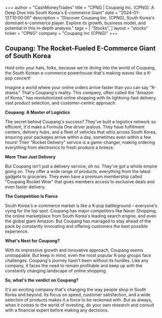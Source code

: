 +++
author = "CashMoneyTrades"
title = "CPNG |  Coupang Inc. (CPNG): A Deep Dive into South Korea's E-commerce Giant"
date = "2024-01-12T10:00:00"
description = "Discover Coupang Inc. (CPNG), South Korea's dominant e-commerce player. Explore its growth, business model, and potential in this in-depth analysis."
tags = [
"Stocks",
]
layout = "stocks"
ticker = "CPNG"
company = "Coupang Inc (CPNG)"
+++
        


##  Coupang: The Rocket-Fueled E-Commerce Giant of South Korea

Hold onto your hats, folks, because we're diving into the world of Coupang, the South Korean e-commerce powerhouse that's making waves like a K-pop concert! 

Imagine a world where your online orders arrive faster than you can say "K-drama." That's Coupang's reality. This company, often called the "Amazon of Korea," has revolutionized online shopping with its lightning-fast delivery, vast product selection, and customer-centric approach. 

**Coupang: A Master of Logistics**

The secret behind Coupang's success? They've built a logistics network so efficient, it'd make a Formula One driver jealous. They have fulfillment centers, delivery hubs, and a fleet of vehicles that whiz across South Korea, ensuring your packages arrive within a day, sometimes even within a few hours! Their "Rocket Delivery" service is a game-changer, making ordering everything from electronics to fresh produce a breeze. 

**More Than Just Delivery**

But Coupang isn't just a delivery service, oh no. They've got a whole empire going on. They offer a wide range of products, everything from the latest gadgets to groceries. They even have a premium membership called "Coupang Rocket Wow" that gives members access to exclusive deals and even faster delivery. 

**The Competition Is Fierce**

South Korea's e-commerce market is like a K-pop battleground – everyone's vying for the top spot.  Coupang has major competitors like Naver Shopping, the online marketplace from South Korea's leading search engine, and even the global giant Amazon. But Coupang has managed to stay ahead of the pack by constantly innovating and offering customers the best possible experience. 

**What's Next for Coupang?**

With its impressive growth and innovative approach, Coupang seems unstoppable.  But keep in mind, even the most popular K-pop groups face challenges.  Coupang's journey hasn't been without its hurdles. Like any company, it faces the need to remain profitable and keep up with the constantly changing landscape of online shopping. 

**So, what's the verdict on Coupang?** 

It's an exciting company that's changing the way people shop in South Korea and beyond. Its focus on speed, customer satisfaction, and a wide selection of products makes it a force to be reckoned with. But as always, when it comes to the world of investing, do your own research and consult with a financial expert before making any decisions. 

        